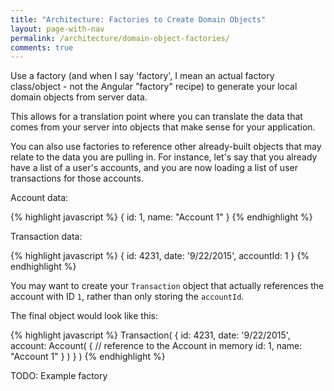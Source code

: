 ```yaml
---
title: "Architecture: Factories to Create Domain Objects"
layout: page-with-nav
permalink: /architecture/domain-object-factories/
comments: true
---
```


Use a factory (and when I say 'factory', I mean an actual factory class/object - 
not the Angular "factory" recipe) to generate your local domain objects from 
server data.

This allows for a translation point where you can translate the data that comes
from your server into objects that make sense for your application.

You can also use factories to reference other already-built objects that may
relate to the data you are pulling in. For instance, let's say that you already
have a list of a user's accounts, and you are now loading a list of user 
transactions for those accounts. 

Account data:

{% highlight javascript %}
{
    id: 1,
    name: "Account 1"
}
{% endhighlight %}


Transaction data:

{% highlight javascript %}
{
    id: 4231,
    date: '9/22/2015',
    accountId: 1
}
{% endhighlight %}


You may want to create your `Transaction` object that actually references the
account with ID `1`, rather than only storing the `accountId`.

The final object would look like this:

{% highlight javascript %}
Transaction( {
    id: 4231,
    date: '9/22/2015',
    account: Account( {   // reference to the Account in memory
        id: 1, 
        name: "Account 1"
    } )
} )
{% endhighlight %}


TODO: Example factory